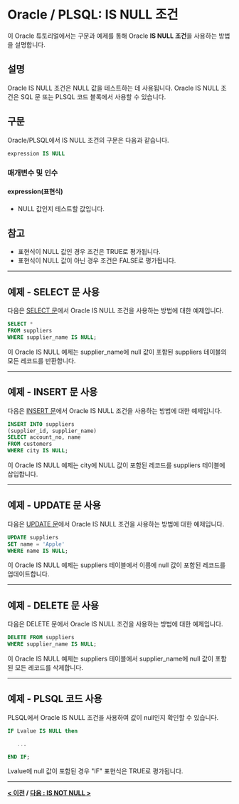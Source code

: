 # Oracle / PLSQL: IS NULL 조건

이 Oracle 튜토리얼에서는 구문과 예제를 통해 Oracle **IS NULL 조건**을 사용하는 방법을 설명합니다.

## 설명
Oracle IS NULL 조건은 NULL 값을 테스트하는 데 사용됩니다. Oracle IS NULL 조건은 SQL 문 또는 PLSQL 코드 블록에서 사용할 수 있습니다.

## 구문
Oracle/PLSQL에서 IS NULL 조건의 구문은 다음과 같습니다.
```SQL
expression IS NULL
```
### 매개변수 및 인수
#### expression(표현식)
- NULL 값인지 테스트할 값입니다.

## 참고
- 표현식이 NULL 값인 경우 조건은 TRUE로 평가됩니다.
- 표현식이 NULL 값이 아닌 경우 조건은 FALSE로 평가됩니다.

---
## 예제 - SELECT 문 사용
다음은 [SELECT 문](SELECT.md)에서 Oracle IS NULL 조건을 사용하는 방법에 대한 예제입니다.
```SQL
SELECT *
FROM suppliers
WHERE supplier_name IS NULL;
```
이 Oracle IS NULL 예제는 supplier_name에 null 값이 포함된 suppliers 테이블의 모든 레코드를 반환합니다.

---
## 예제 - INSERT 문 사용
다음은 [INSERT 문](INSERT.md)에서 Oracle IS NULL 조건을 사용하는 방법에 대한 예제입니다.
```SQL
INSERT INTO suppliers
(supplier_id, supplier_name)
SELECT account_no, name
FROM customers
WHERE city IS NULL;
```
이 Oracle IS NULL 예제는 city에 NULL 값이 포함된 레코드를 suppliers 테이블에 삽입합니다.

---
## 예제 - UPDATE 문 사용
다음은 [UPDATE 문](UPDATE.md)에서 Oracle IS NULL 조건을 사용하는 방법에 대한 예제입니다.
```SQL
UPDATE suppliers
SET name = 'Apple'
WHERE name IS NULL;
```
이 Oracle IS NULL 예제는 suppliers 테이블에서 이름에 null 값이 포함된 레코드를 업데이트합니다.

---
## 예제 - DELETE 문 사용
다음은 DELETE 문에서 Oracle IS NULL 조건을 사용하는 방법에 대한 예제입니다.
```SQL
DELETE FROM suppliers
WHERE supplier_name IS NULL;
```
이 Oracle IS NULL 예제는 suppliers 테이블에서 supplier_name에 null 값이 포함된 모든 레코드를 삭제합니다.

---
## 예제 - PLSQL 코드 사용
PLSQL에서 Oracle IS NULL 조건을 사용하여 값이 null인지 확인할 수 있습니다.
```SQL
IF Lvalue IS NULL then

   ...

END IF;
```
Lvalue에 null 값이 포함된 경우 "IF" 표현식은 TRUE로 평가됩니다.

---
**[< 이전](IN.md) / [다음 : IS NOT NULL >](IS_NOT_NULL.md)**